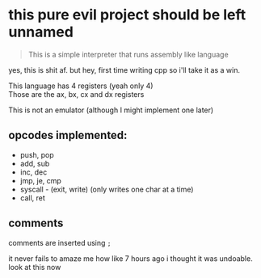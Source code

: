 # this pure evil project should be left unnamed
> This is a simple interpreter that runs assembly like language

yes, this is shit af. but hey, first time writing cpp so i'll take it as a win. <br>

This language has 4 registers (yeah only 4) <br>
Those are the ax, bx, cx and dx registers <br>

This is not an emulator (although I might implement one later) <br>



## opcodes implemented:
- push, pop
- add, sub
- inc, dec
- jmp, je, cmp
- syscall - (exit, write) (only writes one char at a time)
- call, ret 


## comments

comments are inserted using `;`


it never fails to amaze me how like 7 hours ago i thought it was undoable. look at this now <br>